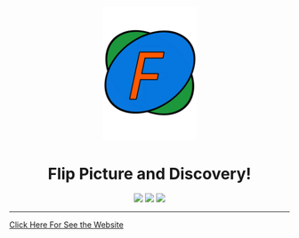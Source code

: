 <div align="center"> 
   <img width="170px" height="auto" src="https://github.com/Artur-Cavalcante/flip-picture/blob/migrate_to_react/frontend/public/FlipPictureLogo.svg">
   <h1 font-family: sans-serif;>Flip Picture and Discovery!</h1>
</div>

<div align="center">
   <img src="https://img.shields.io/badge/yarn-v1.13.0-brightgreen">
   <img src="https://img.shields.io/badge/react-v16.13.0-blue">
   <img src="https://img.shields.io/badge/tailwindcss-v1.2.0-9cf">
</div>

---

<a href="https://artur-cavalcante.github.io/flip-picture/" target="blank">Click Here For See the Website<a/>
